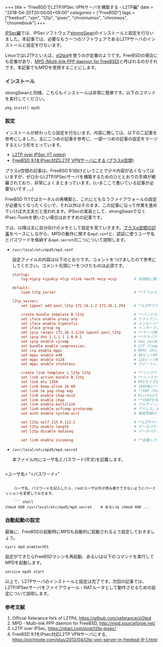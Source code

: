 +++
title = "FreeBSDでL2TP/IPSec VPNサーバを構築する - L2TP編"
date = "2018-04-20T20:00:00+09:00"
categories = ["FreeBSD"]
tags = ["freebsd", "vpn", "l2tp", "ipsec", "chromiumos", "chromeos", "chromebook"]
+++

[IPSec編](/post/freebsd-l2tp-ipsec-ipsec/)では、IPSecソフトウェア[strongSwan](https://www.strongswan.org/)のインストールと設定を行ないました。本記事では、必要なもう一つのソフトウェアであるL2TPサーバのインストールと設定を行ないます。

LinuxではL2TPといえば、[xl2tpd](https://github.com/xelerance/xl2tpd)を使うのが定番のようです。FreeBSDの場合にも定番があり、[MPD (Multi-link PPP daemon for FreeBSD)](http://mpd.sourceforge.net/)と呼ばれるのがそれです。本記事でもMPDを使用することにします。

### インストール
strongSwanと同様、こちらもインストールは非常に簡単です。以下のコマンドを実行してください。

``` shell
pkg install mpd5
```

### 設定
インストールが終わったら設定を行ないます。内容に関しては、以下の二記事を参考にしました。主に二つめの記事を参考に、一部一つめの記事の設定をマージするという形をとっています。

- [L2TP over IPSec (IT notes)](https://nbari.com/post/l2tp-ipsec/)
- [FreeBSD 9.1をIPsec対応L2TP VPNサーバにする (プラスα空間)](https://oichinote.com/plus/2013/04/l2tp-vpn-server-in-freebsd-9-1.html)

プラスα空間の記事は、FreeBSD 9.1向けということで少々内容が古くなってはいますが、ゼロからL2TP/IPSecサーバを構築するためのひととおりの手順が網羅されており、非常によくまとまっています。(いまここで書いている記事が必要ないです…。)

FreeBSD 11.1ではカーネルの再構築と、これにともなうファイアウォールの設定が必要なくなったくらいで、それ以外はそのまま、この記事に沿って作業を進めていけば大丈夫だと思われます。IPSecの実装として、strongSwanでなくIPsec-Toolsを使いたい場合はおすすめの記事です。

では、以降は主に自分向けのメモとして設定を見ていきます。[プラスα空間の記事](https://oichinote.com/plus/2013/04/l2tp-vpn-server-in-freebsd-9-1.html)をベースにしながら、MPDの動作に関する`mpd.conf`と、認証に使うユーザ名とパスワードを格納する`mpd.secret`の二つについて説明します。

- `/usr/local/etc/mpd5/mpd.conf`

    設定ファイルの内容は以下のとおりです。コメントをつけましたので参考にしてください。コメント先頭に`**`をつけたものは必須です。

    ``` conf
    startup:
        log +ipcp +ipv6cp +lcp +link +auth +ecp +ccp        # 各機能に関するログ出力を有効化
    
    default:
        load l2tp_server                                    # **デフォルトで設定"l2tp_server"をロード
    
    l2tp_server:
        set ippool add pool_l2tp 172.16.1.2 172.16.1.254    # **L2TPクライアントに割り当てるアドレスプール(172.16.1.1はサーバのアドレス、172.16.1.255はブロードキャストアドレスなので除外)
    
        create bundle template B_l2tp                       # **バンドルテンプレートを作成
        set iface enable proxy-arp                          # クライアントに対する代理ARP (Address Resolution Protocol)応答機能を有効化
        set iface enable tcpmssfix.                         # メッセージサイズの自動調整機能を有効化
        set iface group ng                                  # インターフェイスグループをngにセット(ファイアウォールルールで使うため)
        set ipcp ranges 172.16.1.1/24 ippool pool_l2tp      # **サーバ側アドレスとクライアント側アドレスの組み合わせを指定
        set ipcp dns 1.1.1.1 1.0.0.1                        # **クライアントに通知するDNSサーバのアドレスを指定
        set ipcp enable vjcomp                              # Van Jacobson TCPヘッダ圧縮を有効化
        set bundle enable compression.                      # CCP (Compression Control Procotol)のネゴシエーションを有効化
        set ccp enable mppc                                 # MPPC (Microsoft Point-to-Point Compression)を有効化
        set mppc enable e40                                 # 40ビットMPPC暗号化を有効化
        set mppc enable e128                                # 128ビットMPPC暗号化を有効化
        set mppc enable stateless                           # ステートレスモードを有効化
    
        create link template L_l2tp l2tp                    # **リンクテンプレートを作成
        set link action bundle B_l2tp                       # **リンクで使用するバンドルテンプレートを指定
        set link mtu 1354                                   # MTUサイズを小さく調整(ESPパケットのフラグメント防止のため)
        set link keep-alive 10 60                           # 10秒毎にハートビートを送信、60秒の無応答で接続断
        set link no pap chap eap                            # **PAP (Password Authentication Protocol), CHAP (Challenge Handshake Authentication Protocol), EAP (Extensible Authetication Protocol)をいったん無効化
        set link enable chap-msv2                           # Microsoft CHAPv2を有効化
        set link enable chap                                # **CHAPを有効化
        set link enable multilink                           # マルチリンクPPPを有効化(MTUサイズが小さい時に有効)
        set link enable acfcomp protocomp                   # アドレス、制御、プロトコルの各フィールドの圧縮を有効化
        set auth enable system-acct                         # 接続実績のアカウンティングを有効化
    
        set l2tp self 213.0.113.1                           # **L2TPサーバのグローバルIPアドレスを指定
        set l2tp enable length                              # データパケットの長さヘッダを有効化
        set l2tp disable dataseq                            # データパケットのシーケンス番号ヘッダを無効化
    
        set link enable incoming                            # **起動したら接続待ち受け状態にする
    ```

- `/usr/local/etc/mpd5/mpd.secret`

    本ファイル内にユーザ名とパスワード(平文)を記載します。

    ``` conf
<ユーザ名>    "<パスワード>"
```

    ユーザ名、パスワードを記入したら、rootユーザ以外が読み書きできないようにパーミッションを変更しておきます。

    ``` shell
chmod 600 /usr/local/etc/mpd5/mpd.secret    # あるいは chmod 400 ...
```

### 自動起動の設定
最後に、FreeBSDの起動時にMPDも自動的に起動されるよう設定しておきましょう。

``` shell
sysrc mpd_enable=YES
```

設定ができたらFreeBSDマシンを再起動、あるいは以下のコマンドを実行してMPDを起動します。

``` shell
service mpd5 start
```

以上で、L2TPサーバのインストールと設定は完了です。次回の記事では、L2TP/IPSecサーバをファイアウォール・NATルータとして動作させるための設定について説明します。

### 参考文献
1. Official Xelerance fork of L2TPd, https://github.com/xelerance/xl2tpd
1. MPD - Multi-link PPP daemon for FreeBSD, http://mpd.sourceforge.net/
1. L2TP over IPSec, https://nbari.com/post/l2tp-ipsec/
1. FreeBSD 9.1をIPsec対応L2TP VPNサーバにする, https://oichinote.com/plus/2013/04/l2tp-vpn-server-in-freebsd-9-1.html
